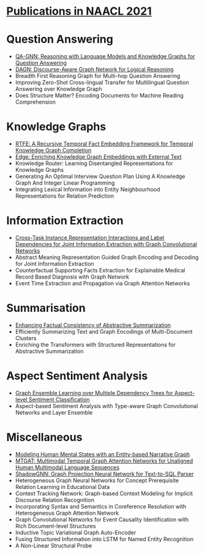 # [Publications in NAACL 2021](https://2021.naacl.org/program/accepted/)



# Question Answering
- [QA-GNN: Reasoning with Language Models and Knowledge Graphs for Question Answering](https://github.com/naganandy/graph-based-deep-learning-literature/blob/master/conference-publications/folders/publications_naacl21/qagnn_naacl21/README.md)
- [DAGN: Discourse-Aware Graph Network for Logical Reasoning](https://github.com/naganandy/graph-based-deep-learning-literature/blob/master/conference-publications/folders/publications_naacl21/dagn_naacl21/README.md)
- Breadth First Reasoning Graph for Multi-hop Question Answering
- Improving Zero-Shot Cross-lingual Transfer for Multilingual Question Answering over Knowledge Graph
- Does Structure Matter? Encoding Documents for Machine Reading Comprehension




# Knowledge Graphs
- [RTFE: A Recursive Temporal Fact Embedding Framework for Temporal Knowledge Graph Completion](https://github.com/naganandy/graph-based-deep-learning-literature/blob/master/conference-publications/folders/publications_naacl21/rtfe_naacl21/README.md)
- [Edge: Enriching Knowledge Graph Embeddings with External Text](https://github.com/naganandy/graph-based-deep-learning-literature/blob/master/conference-publications/folders/publications_naacl21/edge_naacl21/README.md)
- Knowledge Router: Learning Disentangled Representations for Knowledge Graphs
- Generating An Optimal Interview Question Plan Using A Knowledge Graph And Integer Linear Programming
- Integrating Lexical Information into Entity Neighbourhood Representations for Relation Prediction




# Information Extraction
- [Cross-Task Instance Representation Interactions and Label Dependencies for Joint Information Extraction with Graph Convolutional Networks](https://github.com/naganandy/graph-based-deep-learning-literature/blob/master/conference-publications/folders/publications_naacl21/fourie_naacl21/README.md)
- Abstract Meaning Representation Guided Graph Encoding and Decoding for Joint Information Extraction
- Counterfactual Supporting Facts Extraction for Explainable Medical Record Based Diagnosis with Graph Network
- Event Time Extraction and Propagation via Graph Attention Networks



# Summarisation
- [Enhancing Factual Consistency of Abstractive Summarization](https://github.com/naganandy/graph-based-deep-learning-literature/blob/master/conference-publications/folders/publications_naacl21/asum_naacl21/README.md)
- Efficiently Summarizing Text and Graph Encodings of Multi-Document Clusters
- Enriching the Transformers with Structured Representations for Abstractive Summarization



# Aspect Sentiment Analysis
- [Graph Ensemble Learning over Multiple Dependency Trees for Aspect-level Sentiment Classification](https://github.com/naganandy/graph-based-deep-learning-literature/blob/master/conference-publications/folders/publications_naacl21/graphmerge_naacl21/README.md)
- Aspect-based Sentiment Analysis with Type-aware Graph Convolutional Networks and Layer Ensemble



# Miscellaneous
- [Modeling Human Mental States with an Entity-based Narrative Graph](https://github.com/naganandy/graph-based-deep-learning-literature/blob/master/conference-publications/folders/publications_naacl21/lpg_naacl21/README.md)
- [MTGAT: Multimodal Temporal Graph Attention Networks for Unaligned Human Multimodal Language Sequences](https://github.com/naganandy/graph-based-deep-learning-literature/blob/master/conference-publications/folders/publications_naacl21/mtgat_naacl21/README.md)
- [ShadowGNN: Graph Projection Neural Network for Text-to-SQL Parser](https://github.com/naganandy/graph-based-deep-learning-literature/blob/master/conference-publications/folders/publications_naacl21/shadowgnn_naacl21/README.md)
- Heterogeneous Graph Neural Networks for Concept Prerequisite Relation Learning in Educational Data
- Context Tracking Network: Graph-based Context Modeling for Implicit Discourse Relation Recognition
- Incorporating Syntax and Semantics in Coreference Resolution with Heterogeneous Graph Attention Network
- Graph Convolutional Networks for Event Causality Identification with Rich Document-level Structures
- Inductive Topic Variational Graph Auto-Encoder
- Fusing Structured Information into LSTM for Named Entity Recognition
- A Non-Linear Structural Probe

